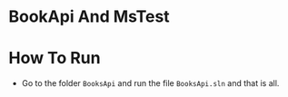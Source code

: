 # BookApi And MsTest

# How To Run
- Go to the folder `BooksApi` and run the file `BooksApi.sln` and that is all.

